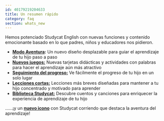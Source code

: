 ```yaml
---
id: 40179219204633
title: Un resumen rápido 
category: faq
section: whats_new
---
```

Hemos potenciado Studycat English con nuevas funciones y contenido emocionante basado en lo que padres, niños y educadores nos pidieron.

- **[Modo Aventura](https://help.studycat.com/hc/en-us/articles/40395054430233):** Un nuevo diseño desplazable para guiar el aprendizaje de tu hijo paso a paso
- [**Nuevos juegos:**](https://help.studycat.com/hc/en-us/articles/40396868059161) Nuevas tarjetas didácticas y actividades con palabras para hacer el aprendizaje aún más atractivo
- [**Seguimiento del progreso:**](https://help.studycat.com/hc/en-us/articles/40392093954585) Ve fácilmente el progreso de tu hijo en un solo lugar
- [**Lecciones cortas:**](https://help.studycat.com/hc/en-us/articles/40395054430233) Lecciones más breves diseñadas para mantener a tu hijo concentrado y motivado para aprender
- [**Biblioteca Studycat:**](https://help.studycat.com/hc/en-us/articles/40392018677401) Descubre cuentos y canciones para enriquecer la experiencia de aprendizaje de tu hijo

......¡y un [**nuevo icono**](https://help.studycat.com/hc/en-us/articles/40378210072217) con Studycat corriendo que destaca la aventura del aprendizaje!
